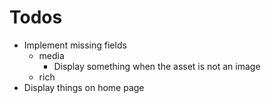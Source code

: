 # Todos

- Implement missing fields
  - media
    - Display something when the asset is not an image
  - rich
- Display things on home page
